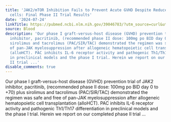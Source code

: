 ```yaml
---
title: 'JAK2/mTOR Inhibition Fails to Prevent Acute GVHD Despite Reduced Th1/Th17
  cells: Final Phase II Trial Results'
date: '2024-07-24'
linkTitle: https://pubmed.ncbi.nlm.nih.gov/39046783/?utm_source=curl&utm_medium=rss&utm_campaign=journals&utm_content=7603509&fc=None&ff=20240724182556&v=2.18.0.post9+e462414
source: Blood
description: 'Our phase I graft-versus-host disease (GVHD) prevention trial of JAK2
  inhibitor, pacritinib, (recommended phase II dose: 100mg po BID day 0 to +70) plus
  sirolimus and tacrolimus (PAC/SIR/TAC) demonstrated the regimen was safe and free
  of pan-JAK myelosuppression after allogeneic hematopoietic cell transplantation
  (alloHCT). PAC inhibits IL-6 receptor activity and pathogenic Th1/Th17 differentiation
  in preclinical models and the phase I trial. Herein we report on our completed phase
  II trial ...'
disable_comments: true
---
```

Our phase I graft-versus-host disease (GVHD) prevention trial of JAK2 inhibitor, pacritinib, (recommended phase II dose: 100mg po BID day 0 to +70) plus sirolimus and tacrolimus (PAC/SIR/TAC) demonstrated the regimen was safe and free of pan-JAK myelosuppression after allogeneic hematopoietic cell transplantation (alloHCT). PAC inhibits IL-6 receptor activity and pathogenic Th1/Th17 differentiation in preclinical models and the phase I trial. Herein we report on our completed phase II trial ...